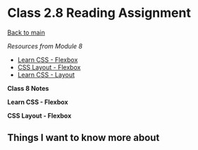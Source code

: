 # Class 2.8 Reading Assignment

[Back to main](https://michaeldulin.github.io/reading-notes)

*Resources from Module 8* 
- [Learn CSS - Flexbox](https://web.dev/learn/css/flexbox/)
- [CSS Layout - Flexbox](https://developer.mozilla.org/en-US/docs/Learn/CSS/CSS_layout/Flexbox)
- [Learn CSS - Layout](https://web.dev/learn/css/layout/)

**Class 8 Notes**

**Learn CSS - Flexbox**



**CSS Layout - Flexbox** 



## Things I want to know more about
